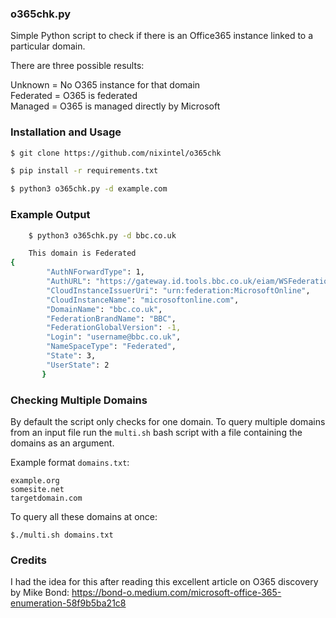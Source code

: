 ### o365chk.py

Simple Python script to check if there is an Office365 instance linked to a particular domain.

There are three possible results:

Unknown = No O365 instance for that domain\
Federated = O365 is federated\
Managed = O365 is managed directly by Microsoft

### Installation and Usage

```bash
$ git clone https://github.com/nixintel/o365chk

$ pip install -r requirements.txt

$ python3 o365chk.py -d example.com

```

### Example Output

```bash
    $ python3 o365chk.py -d bbc.co.uk

    This domain is Federated
{
        "AuthNForwardType": 1,
        "AuthURL": "https://gateway.id.tools.bbc.co.uk/eiam/WSFederationServlet/metaAlias/wsidp2?username=username%40bbc.co.uk&wa=wsignin1.0&wtrealm=urn%3afederation%3aMicrosoftOnline&wctx=",
        "CloudInstanceIssuerUri": "urn:federation:MicrosoftOnline",
        "CloudInstanceName": "microsoftonline.com",
        "DomainName": "bbc.co.uk",
        "FederationBrandName": "BBC",
        "FederationGlobalVersion": -1,
        "Login": "username@bbc.co.uk",
        "NameSpaceType": "Federated",
        "State": 3,
        "UserState": 2
       }

```

### Checking Multiple Domains

By default the script only checks for one domain. To query multiple domains from an input file run the ```multi.sh``` bash script with a file containing the domains as an argument.

Example format ```domains.txt```:

    
    example.org
    somesite.net
    targetdomain.com
    
To query all these domains at once:
```
$./multi.sh domains.txt 
```



### Credits

I had the idea for this after reading this excellent article on O365 discovery by Mike Bond: https://bond-o.medium.com/microsoft-office-365-enumeration-58f9b5ba21c8
